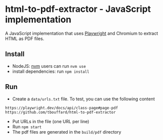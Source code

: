 # html-to-pdf-extractor - JavaScript implementation

A JavaScript implementation that uses [Playwright](https://playwright.dev) and Chromium to extract HTML as PDF files.

## Install

- NodeJS: [nvm](https://github.com/nvm-sh/nvm) users can run `nvm use`
- install dependencies: run `npm install`

## Run

- Create a `data/urls.txt` file. To test, you can use the following content
```text
https://playwright.dev/docs/api/class-page#page-pdf
https://github.com/tbouffard/html-to-pdf-extractor
```
- Put URLs in the file (one URL per line)
- Run `npm start`
- The pdf files are generated in the `build/pdf` directory
